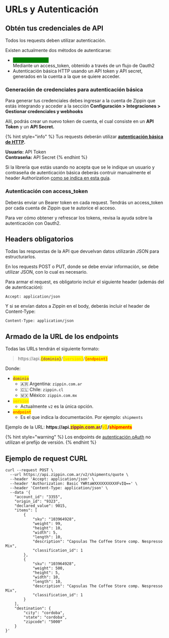 # URLs y Autenticación

## Obtén tus credenciales de API

Todos los requests deben utilizar autenticación.&#x20;

Existen actualmente dos métodos de autenticarse:

* <mark style="color:green;background-color:green;">**RECOMENDADO**</mark>\
  Mediante un access\_token, obtenido a través de un flujo de Oauth2
* Autenticación básica HTTP usando un API token y API secret, generados en la cuenta a la que se quiere acceder.

### Generación de credenciales para autenticación básica

Para generar tus credenciales debes ingresar a la cuenta de Zippin que estás integrando y acceder a la sección **Configuración > Integraciones > Gestionar credenciales y webhooks**

Allí, podrás crear un nuevo token de cuenta, el cual consiste en un **API Token** y un **API Secret.**

{% hint style="info" %}
Tus requests deberán utilizar [**autenticación básica de HTTP**](https://es.wikipedia.org/wiki/Autenticaci%C3%B3n\_de\_acceso\_b%C3%A1sica)**.**

**Usuario:** API Token \
**Contraseña:** API Secret
{% endhint %}

Si la librería que estás usando no acepta que se le indique un usuario y contraseña de autenticación básica deberás contruir manualmente el header Authorization [como se indica en esta guía](https://diego.com.es/autenticacion-http).

### Autenticación con access\_token

Deberás enviar un Bearer token en cada request. Tendrás un access\_token por cada cuenta de Zippin que te autorice el acceso.

Para ver cómo obtener y refrescar los tokens, revisa la ayuda sobre la autenticación con Oauth2.

## Headers obligatorios

Todas las respuestas de la API que devuelvan datos utilizarán JSON para estructurarlos.

En los requests POST o PUT, donde se debe enviar información, se debe utilizar JSON, con lo cual es necesario.

Para armar el request, es obligatorio incluir el siguiente header (además del de autenticación):

```
Accept: application/json
```

Y si se envían datos a Zippin en el body, deberás incluir el header de Content-Type:

```
Content-Type: application/json
```

## Armado de la URL de los endpoints

Todas las URLs tendrán el siguiente formato:

> https://api.<mark style="color:purple;">`{dominio}`</mark>/<mark style="color:orange;">`{version}`</mark>/<mark style="color:red;">`{endpoint}`</mark>

Donde:

* <mark style="color:purple;">`dominio`</mark>
  * 🇦🇷 Argentina: `zippin.com.ar`&#x20;
  * 🇨🇱 Chile: `zippin.cl`
  * 🇲🇽 México: `zippin.com.mx`
* <mark style="color:orange;">`version`</mark>
  * Actualmente `v2` es la única opción.
* <mark style="color:red;">`endpoint`</mark>
  * Es el que indica la documentación. Por ejemplo: `shipments`

Ejemplo de la URL: **https://api.**<mark style="color:purple;">**zippin.com.ar**</mark>**/**<mark style="color:orange;">**v2**</mark>**/**<mark style="color:red;">**shipments**</mark>&#x20;

{% hint style="warning" %}
Los endpoints de [autenticación oAuth](autorizacion-con-oauth.md) no utilizan el prefijo de versión.
{% endhint %}

## Ejemplo de request CURL

```
curl --request POST \
  --url https://api.zippin.com.ar/v2/shipments/quote \
  --header 'Accept: application/json' \
  --header 'Authorization: Basic YWRtaWXXXXXXXXXXFvIQ==' \
  --header 'Content-Type: application/json' \
  --data '{
	"account_id": "3355",
	"origin_id": "9323",
	"declared_value": 9015,
	"items": [
		{
			"sku": "103964928",
			"weight": 99,
			"height": 10,
			"width": 5,
			"length": 10,
			"description": "Capsulas The Coffee Store comp. Nespresso Mix",
			"classification_id": 1
		},
		{
			"sku": "103964928",
			"weight": 500,
			"height": 5,
			"width": 10,
			"length": 10,
			"description": "Capsulas The Coffee Store comp. Nespresso Mix",
			"classification_id": 1
		}
	],
	"destination": {
		"city": "cordoba",
		"state": "cordoba",
		"zipcode": "5000"
	}
}'
```
